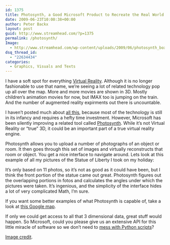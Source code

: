 ```yaml
---
id: 1375
title: Photosynth, a Good Microsoft Product to Recreate the Real World
date: 2009-06-23T10:00:38+00:00
author: Peter Backx
layout: post
guid: http://www.streamhead.com/?p=1375
permalink: /photosynth/
Image:
  - http://www.streamhead.com/wp-content/uploads/2009/06/photosynth_boxer.png
dsq_thread_id:
  - "22634434"
categories:
  - Graphics, Visuals and Texts
---
```

I have a soft spot for everything <a title="Experience it as if you were there - Virtual Reality revisited" href="http://www.streamhead.com/experience-it-as-if-you-were-there-virtual-reality-revisited/" target="_blank">Virtual Reality</a>. Although it is no longer fashionable to use that name, we&#8217;re seeing a lot of related technology pop up all over the map. More and more movies are shown in 3D. Mostly children&#8217;s animation movies for now, but IMAX too is jumping on the train. And the number of augmented reality expirments out there is uncountable.

I haven&#8217;t posted much about <a title="Spatial Augmented Reality gives a different view on reality" href="http://www.streamhead.com/spatial-augmented-reality/" target="_blank">all this</a>, because most of the technology is still in its infancy and requires a hefty time investment. However, Microsoft has been silently improving a related tool called <a title="Photosynth" href="http://photosynth.net/" target="_blank">Photosynth</a>. While it&#8217;s not Virtual Reality or &#8220;true&#8221; 3D, it could be an important part of a true virtual reality engine.

Photosynth allows you to upload a number of photographs of an object or room. It then goes through this set of images and virtually reconstructs that room or object. You get a nice interface to navigate around. Lets look at this example of all my pictures of the Statue of Liberty I took on my holiday:



It&#8217;s only based on 11 photos, so it&#8217;s not as good as it could have been, but I think the front portion of the statue came out great. Photosynth figures out the overlapping portions in fotos and calculates the angles under which the pictures were taken. It&#8217;s ingenious, and the simplicity of the interface hides a lot of very complicated Math, I&#8217;m sure.

If you want some better examples of what Photosynth is capable of, take a look at <a title="Photosynth Map" href="http://homepage.ntlworld.com/keir.clarke/photosynth.htm" target="_blank">this Google map</a>.

If only we could get access to all that 3 dimensional data, great stuff would happen. So Microsoft, could you please give us an extensive API for this little miracle of software so we don&#8217;t need to <a title="export point clouds from photosynth" href="http://binarymillenium.com/2008/08/exporting-point-clouds-from-photosynth.html" target="_blank">mess with Python scripts</a>?

<a title="boxer - photosynth export on Flickr" href="http://www.flickr.com/photos/binarymillenium/2807951843/" target="_blank">Image credit</a>.

<!-- AddThis Advanced Settings generic via filter on the_content -->

<!-- AddThis Share Buttons generic via filter on the_content -->